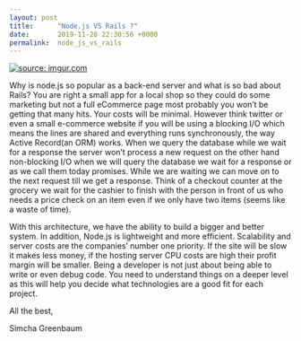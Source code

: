 ```yaml
---
layout: post
title:      "Node.js VS Rails ?"
date:       2019-11-28 22:30:56 +0000
permalink:  node_js_vs_rails
---
```


<a href="https://imgur.com/yvd4d34"><img src="https://i.imgur.com/yvd4d34l.png" title="source: imgur.com" /></a>


Why is node.js so popular as a back-end server and what is so bad about Rails?   You are right a small app for a local shop so they could do some marketing but not a full eCommerce page most probably you won’t be getting that many hits.  Your costs will be minimal. However think twitter or even a small e-commerce website if you will be using a blocking I/O which means the lines are shared and everything runs synchronously, the way Active Record(an ORM) works. When we query the database while we wait for a response the server won’t process a new request on the other hand non-blocking I/O when we will query the database we wait for a response or as we call them today promises. While we are waiting we can move on to the next request till we get a response. Think of a checkout counter at the grocery we wait for the cashier to finish with the person in front of us who needs a price check on an item even if we only have two items (seems like a waste of time).


With this architecture, we have the ability to build a bigger and better system. In addition, Node.js is lightweight and more efficient. Scalability and server costs are the companies’ number one priority. If the site will be slow it makes less money, if the hosting server CPU costs are high their profit margin will be smaller. Being a developer is not just about being able to write or even debug code. You need to understand things on a deeper level as this will help you decide what technologies are a good fit for each project.

 
 
 All the best,

Simcha Greenbaum


